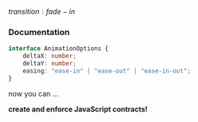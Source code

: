 $transition:fade-in$
### Documentation

```typescript
interface AnimationOptions {
    deltaX: number;
    deltaY: number;
    easing: "ease-in" | "ease-out" | "ease-in-out";
}


```

<div class="fragment">
    now you can ...
    <div class="fragment">
        <p><b>create and enforce JavaScript contracts!</b></p>
    </div>
</div>